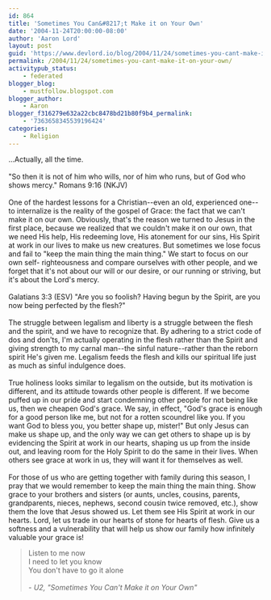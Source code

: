 ```yaml
---
id: 864
title: 'Sometimes You Can&#8217;t Make it on Your Own'
date: '2004-11-24T20:00:00-08:00'
author: 'Aaron Lord'
layout: post
guid: 'https://www.devlord.io/blog/2004/11/24/sometimes-you-cant-make-it-on-your-own/'
permalink: /2004/11/24/sometimes-you-cant-make-it-on-your-own/
activitypub_status:
    - federated
blogger_blog:
    - mustfollow.blogspot.com
blogger_author:
    - Aaron
blogger_f316279e632a22cbc8478bd21b80f9b4_permalink:
    - '7363658345539196424'
categories:
    - Religion
---
```


...Actually, all the time.<br /><br />"So then it is not of him who wills, nor of him who runs, but of God who shows mercy." Romans 9:16 (NKJV)<br /><br />One of the hardest lessons for a Christian--even an old, experienced one--to internalize is the reality of the gospel of Grace: the fact that we can't make it on our own. Obviously, that's the reason we turned to Jesus in the first place, because we realized that we couldn't make it on our own, that we need His help, His redeeming love, His atonement for our sins, His Spirit at work in our lives to make us new creatures. But sometimes we lose focus and fail to "keep the main thing the main thing." We start to focus on our own self- righteousness and compare ourselves with other people, and we forget that it's not about our will or our desire, or our running or striving, but it's about the Lord's mercy.<br /><br />Galatians 3:3 (ESV) "Are you so foolish? Having begun by the Spirit, are you now being perfected by the flesh?"<br /><br />The struggle between legalism and liberty is a struggle between the flesh and the spirit, and we have to recognize that. By adhering to a strict code of dos and don'ts, I'm actually operating in the flesh rather than the Spirit and giving strength to my carnal man--the sinful nature--rather than the reborn spirit He's given me. Legalism feeds the flesh and kills our spiritual life just as much as sinful indulgence does.<br /><br />True holiness looks similar to legalism on the outside, but its motivation is different, and its attitude towards other people is different. If we become puffed up in our pride and start condemning other people for not being like us, then we cheapen God's grace. We say, in effect, "God's grace is enough for a good person like me, but not for a rotten scoundrel like you. If you want God to bless you, you better shape up, mister!" But only Jesus can make us shape up, and the only way we can get others to shape up is by evidencing the Spirit at work in our hearts, shaping us up from the inside out, and leaving room for the Holy Spirit to do the same in their lives. When others see grace at work in us, they will want it for themselves as well.<br /><br />For those of us who are getting together with family during this season, I pray that we would remember to keep the main thing the main thing. Show grace to your brothers and sisters (or aunts, uncles, cousins, parents, grandparents, nieces, nephews, second cousin twice removed, etc.), show them the love that Jesus showed us. Let them see His Spirit at work in our hearts. Lord, let us trade in our hearts of stone for hearts of flesh. Give us a softness and a vulnerability that will help us show our family how infinitely valuable your grace is!<br /><blockquote>Listen to me now<br />I need to let you know<br />You don't have to go it alone<br /><br />- <i>U2, "Sometimes You Can't Make it on Your Own"</i></blockquote><div class="blogger-post-footer"><img width='1' height='1' src='' alt='' /></div>